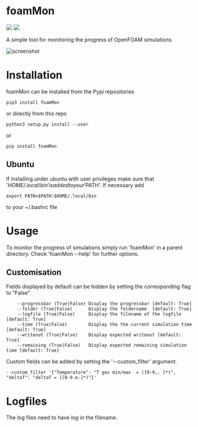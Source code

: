 # foamMon
![](https://badge.fury.io/py/foamMon.svg)
![](https://travis-ci.org/greole/foamMon.svg?branch=master)


A simple tool for monitoring the progress of OpenFOAM simulations

![screenshot](https://github.com/greole/foamMon/blob/master/.assets/screen.png)

# Installation

foamMon can be installed from the Pypi repositories

    pip3 install foamMon

or directly from this repo

    python3 setup.py install --user

or

    pip install foamMon

## Ubuntu

If installing under ubuntu with user privileges make sure that
'$HOME/.local/bin' is added to your '$PATH'. If necessary
add

    export PATH=$PATH:$HOME/.local/bin

to your ~/.bashrc file

# Usage

To monitor the progress of simulations simply run 'foamMon' in a parent directory. Check
'foamMon --help' for further options.

## Customisation

Fields displayed by default can be hidden by setting the corresponding flag to "False"

        --progressbar (True|False) Display the progressbar [default: True]
        --folder (True|False)      Display the foldername  [default: True]
        --logfile (True|False)     Display the filename of the logfile [default: True]
        --time (True|False)        Display the the current simulation time [default: True]
        --writeout (True|False)    Display expected writeout [default: True]
        --remaining (True|False)   Display expected remaining simulation time [default: True]

Custom fields can be added by setting the '--custom_filter' argument.

    --custom_filter '{"Temperature": "T gas min/max  = ([0-9,. ]*)", "deltaT": "deltaT = ([0-9.e-]*)"}'



# Logfiles

The log files need to have *log* in the filename.

